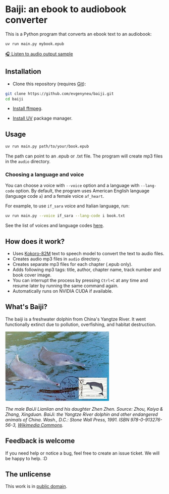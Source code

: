 # Baiji: an ebook to audiobook converter

This is a Python program that converts an ebook text to an audiobook:

```sh
uv run main.py mybook.epub
```

[🎧 Listen to audio output sample](https://raw.githubusercontent.com/evgenyneu/baiji/main/examples/alice_in_wonderland.mp3)

## Installation

* Clone this repository (requires [Git](https://git-scm.com/downloads)):

```sh
git clone https://github.com/evgenyneu/baiji.git
cd baiji
```

* [Install ffmpeg](https://ffmpeg.org/download.html).

* [Install UV](https://docs.astral.sh/uv/#installation) package manager.

## Usage

```sh
uv run main.py path/to/your/book.epub
```

The path can point to an .epub or .txt file. The program will create mp3 files in the `audio` directory.


### Choosing a language and voice

You can choose a voice with `--voice` option and a language with `--lang-code` option.
By default, the program uses American English language (language code `a`) and a female voice `af_heart`.

For example, to use `if_sara` voice and Italian language, run:


```sh
uv run main.py --voice if_sara --lang-code i book.txt
```

See the list of voices and language codes [here](https://huggingface.co/hexgrad/Kokoro-82M/blob/main/VOICES.md).


## How does it work?

* Uses [Kokoro-82M](https://huggingface.co/hexgrad/Kokoro-82M) text to speech model to convert the text to audio files.
* Creates audio mp3 files in `audio` directory.
* Creates separate mp3 files for each chapter (.epub only).
* Adds following mp3 tags: title, author, chapter name, track number and book cover image.
* You can interrupt the process by pressing `Ctrl+C` at any time and resume later by running the same command again.
* Automatically runs on NVIDIA CUDA if available.


## What's Baiji?

The baiji is a freshwater dolphin from China's Yangtze River. It went functionally extinct due to pollution, overfishing, and habitat destruction.

<img src='./images/baiji.jpg' alt='The male BaiJi Lianlian and his daughter Zhen Zhen'>

*The male BaiJi Lianlian and his daughter Zhen Zhen. Source:
Zhou, Kaiya & Zhang, Xingduan. BaiJi: the Yangtze River dolphin and other endangered animals of China. Wash., D.C.: Stone Wall Press, 1991. ISBN 978-0-913276-56-3,  [Wikimedia Commons](https://commons.wikimedia.org/wiki/File:Lianlian_and_Zhenzhen,_two_Chinese_River_Dolphins.jpg).*


## Feedback is welcome

If you need help or notice a bug, feel free to create an issue ticket. We will be happy to help. :D


## The unlicense

This work is in [public domain](UNLICENSE).
